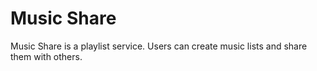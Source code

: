 # Music Share

Music Share is a playlist service. Users can create music lists and share them with others.

